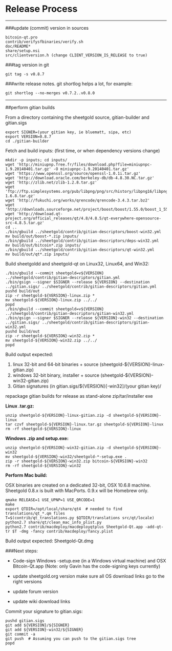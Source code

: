 Release Process
====================

* * *

###update (commit) version in sources


	bitcoin-qt.pro
	contrib/verifysfbinaries/verify.sh
	doc/README*
	share/setup.nsi
	src/clientversion.h (change CLIENT_VERSION_IS_RELEASE to true)

###tag version in git

	git tag -s v0.8.7

###write release notes. git shortlog helps a lot, for example:

	git shortlog --no-merges v0.7.2..v0.8.0

* * *

##perform gitian builds

 From a directory containing the sheetgold source, gitian-builder and gitian.sigs
  
	export SIGNER=(your gitian key, ie bluematt, sipa, etc)
	export VERSION=0.8.7
	cd ./gitian-builder

 Fetch and build inputs: (first time, or when dependency versions change)

	mkdir -p inputs; cd inputs/
	wget 'http://miniupnp.free.fr/files/download.php?file=miniupnpc-1.9.20140401.tar.gz' -O miniupnpc-1.9.20140401.tar.gz'
	wget 'https://www.openssl.org/source/openssl-1.0.1i.tar.gz'
	wget 'http://download.oracle.com/berkeley-db/db-4.8.30.NC.tar.gz'
	wget 'http://zlib.net/zlib-1.2.8.tar.gz'
	wget 'ftp://ftp.simplesystems.org/pub/libpng/png/src/history/libpng16/libpng-1.6.8.tar.gz'
	wget 'http://fukuchi.org/works/qrencode/qrencode-3.4.3.tar.bz2'
	wget 'http://downloads.sourceforge.net/project/boost/boost/1.55.0/boost_1_55_0.tar.bz2'
	wget 'http://download.qt-project.org/official_releases/qt/4.8/4.8.5/qt-everywhere-opensource-src-4.8.5.tar.gz'
	cd ..
	./bin/gbuild ../sheetgold/contrib/gitian-descriptors/boost-win32.yml
	mv build/out/boost-*.zip inputs/
	./bin/gbuild ../sheetgold/contrib/gitian-descriptors/deps-win32.yml
	mv build/out/bitcoin*.zip inputs/
	./bin/gbuild ../sheetgold/contrib/gitian-descriptors/qt-win32.yml
	mv build/out/qt*.zip inputs/

 Build sheetgoldd and sheetgold-qt on Linux32, Linux64, and Win32:
  
	./bin/gbuild --commit sheetgold=v${VERSION} ../sheetgold/contrib/gitian-descriptors/gitian.yml
	./bin/gsign --signer $SIGNER --release ${VERSION} --destination ../gitian.sigs/ ../sheetgold/contrib/gitian-descriptors/gitian.yml
	pushd build/out
	zip -r sheetgold-${VERSION}-linux.zip *
	mv sheetgold-${VERSION}-linux.zip ../../
	popd
	./bin/gbuild --commit sheetgold=v${VERSION} ../sheetgold/contrib/gitian-descriptors/gitian-win32.yml
	./bin/gsign --signer $SIGNER --release ${VERSION}-win32 --destination ../gitian.sigs/ ../sheetgold/contrib/gitian-descriptors/gitian-win32.yml
	pushd build/out
	zip -r sheetgold-${VERSION}-win32.zip *
	mv sheetgold-${VERSION}-win32.zip ../../
	popd

  Build output expected:

  1. linux 32-bit and 64-bit binaries + source (sheetgold-${VERSION}-linux-gitian.zip)
  2. windows 32-bit binary, installer + source (sheetgold-${VERSION}-win32-gitian.zip)
  3. Gitian signatures (in gitian.sigs/${VERSION}[-win32]/(your gitian key)/

repackage gitian builds for release as stand-alone zip/tar/installer exe

**Linux .tar.gz:**

	unzip sheetgold-${VERSION}-linux-gitian.zip -d sheetgold-${VERSION}-linux
	tar czvf sheetgold-${VERSION}-linux.tar.gz sheetgold-${VERSION}-linux
	rm -rf sheetgold-${VERSION}-linux

**Windows .zip and setup.exe:**

	unzip sheetgold-${VERSION}-win32-gitian.zip -d sheetgold-${VERSION}-win32
	mv sheetgold-${VERSION}-win32/sheetgold-*-setup.exe .
	zip -r sheetgold-${VERSION}-win32.zip bitcoin-${VERSION}-win32
	rm -rf sheetgold-${VERSION}-win32

**Perform Mac build:**

  OSX binaries are created on a dedicated 32-bit, OSX 10.6.8 machine.
  Sheetgold 0.8.x is built with MacPorts.  0.9.x will be Homebrew only.

	qmake RELEASE=1 USE_UPNP=1 USE_QRCODE=1
	make
	export QTDIR=/opt/local/share/qt4  # needed to find translations/qt_*.qm files
	T=$(contrib/qt_translations.py $QTDIR/translations src/qt/locale)
	python2.7 share/qt/clean_mac_info_plist.py
	python2.7 contrib/macdeploy/macdeployqtplus Sheetgold-Qt.app -add-qt-tr $T -dmg -fancy contrib/macdeploy/fancy.plist

 Build output expected: Sheetgold-Qt.dmg

###Next steps:

* Code-sign Windows -setup.exe (in a Windows virtual machine) and
  OSX Bitcoin-Qt.app (Note: only Gavin has the code-signing keys currently)

* update sheetgold.org version
  make sure all OS download links go to the right versions

* update forum version

* update wiki download links

Commit your signature to gitian.sigs:

	pushd gitian.sigs
	git add ${VERSION}/${SIGNER}
	git add ${VERSION}-win32/${SIGNER}
	git commit -a
	git push  # Assuming you can push to the gitian.sigs tree
	popd

